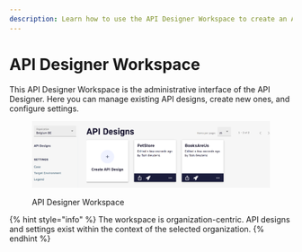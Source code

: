 ```yaml
---
description: Learn how to use the API Designer Workspace to create an API
---
```


# API Designer Workspace

This API Designer Workspace is the administrative interface of the API Designer. Here you can manage existing API designs, create new ones, and configure settings.

<figure><img src="../.gitbook/assets/apid_workspace.png" alt=""><figcaption><p>API Designer Workspace</p></figcaption></figure>

{% hint style="info" %}
The workspace is organization-centric. API designs and settings exist within the context of the selected organization.
{% endhint %}
